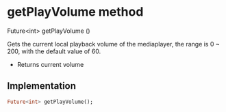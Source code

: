 


# getPlayVolume method








Future&lt;int> getPlayVolume
()





<p>Gets the current local playback volume of the mediaplayer, the range is 0 ~ 200, with the default value of 60.</p>
<ul>
<li>Returns current volume</li>
</ul>



## Implementation

```dart
Future<int> getPlayVolume();
```







